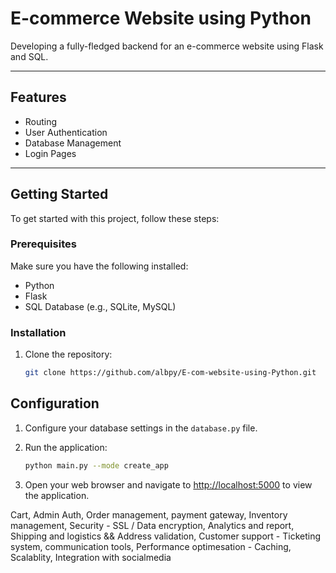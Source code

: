 # E-commerce Website using Python

Developing a fully-fledged backend for an e-commerce website using Flask and SQL.

*************************************************************************************************************************************************************************

## Features

- Routing
- User Authentication
- Database Management
- Login Pages

*************************************************************************************************************************************************************************

## Getting Started

To get started with this project, follow these steps:

### Prerequisites

Make sure you have the following installed:

- Python
- Flask
- SQL Database (e.g., SQLite, MySQL)

### Installation

1. Clone the repository:

   ```bash
   git clone https://github.com/albpy/E-com-website-using-Python.git
   ```

## Configuration

1. Configure your database settings in the `database.py` file.

2. Run the application:

    ```bash
    python main.py --mode create_app
    ```

3. Open your web browser and navigate to [http://localhost:5000](http://localhost:5000) to view the application.












Cart, Admin Auth, Order management, payment gateway, Inventory management, Security - SSL / Data encryption, Analytics and report, Shipping and logistics && Address validation, Customer support - Ticketing system, communication tools, Performance optimesation - Caching, Scalablity, Integration with socialmedia
